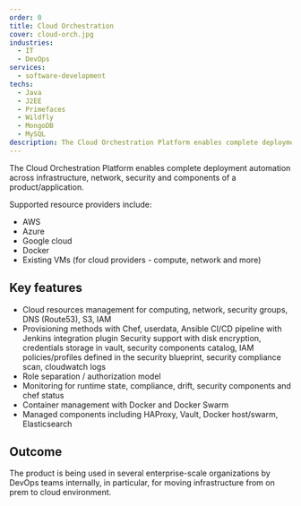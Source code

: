 ```yaml
---
order: 0
title: Cloud Orchestration
cover: cloud-orch.jpg
industries:
  - IT
  - DevOps
services:
  - software-development
techs:
  - Java
  - J2EE
  - Primefaces
  - Wildfly
  - MongoDB
  - MySQL
description: The Cloud Orchestration Platform enables complete deployment automation across infrastructure, network, security and components of a product/application.
---
```

The Cloud Orchestration Platform enables complete deployment automation across infrastructure, network, security and components of a product/application.

Supported resource providers include:

* AWS
* Azure
* Google cloud
* Docker
* Existing VMs (for cloud providers - compute, network and more)

##  Key features

* Cloud resources management for computing, network, security groups, DNS (Route53), S3, IAM
* Provisioning methods with Chef, userdata, Ansible
    CI/CD pipeline with Jenkins integration plugin
    Security support with disk encryption, credentials storage in vault, security components catalog, IAM policies/profiles defined in the security blueprint, security compliance scan, cloudwatch logs
* Role separation / authorization model
* Monitoring for runtime state, compliance, drift, security components and chef status
* Container management with Docker and Docker Swarm
* Managed components including HAProxy, Vault, Docker host/swarm, Elasticsearch

## Outcome

The product is being used in several enterprise-scale organizations by DevOps teams internally, in particular, for moving infrastructure from on prem to cloud environment.
